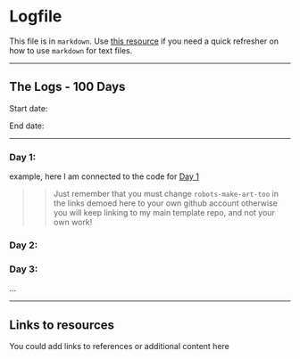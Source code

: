 # Logfile

This file is in `markdown`. Use [this resource](https://github.com/adam-p/markdown-here/wiki/Markdown-Cheatsheet) if you need a quick refresher on how to use `markdown` for text files.

---

## The Logs - 100 Days

Start date:

End date: 

---

### Day 1: 

example, here I am connected to the code for [Day 1](https://github.com/robots-make-art-too/100Days/tree/main/Code/Day1)

>> Just remember that you must change `robots-make-art-too` 
>> in the links demoed here to your own github account otherwise you
>> will keep linking to my main template repo, and not your own work!

### Day 2: 


### Day 3: 

...

---

## Links to resources

You could add links to references or additional content here
